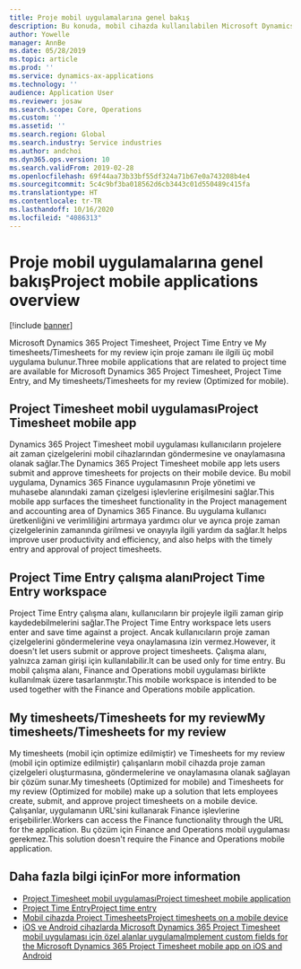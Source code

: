 ```yaml
---
title: Proje mobil uygulamalarına genel bakış
description: Bu konuda, mobil cihazda kullanılabilen Microsoft Dynamics 365 Project Timesheet, Project Time Entry, My timesheets/Timesheets'e yönelik proje zamanı ile ilgili uygulamalar hakkında genel bilgiler verilir.
author: Yowelle
manager: AnnBe
ms.date: 05/28/2019
ms.topic: article
ms.prod: ''
ms.service: dynamics-ax-applications
ms.technology: ''
audience: Application User
ms.reviewer: josaw
ms.search.scope: Core, Operations
ms.custom: ''
ms.assetid: ''
ms.search.region: Global
ms.search.industry: Service industries
ms.author: andchoi
ms.dyn365.ops.version: 10
ms.search.validFrom: 2019-02-28
ms.openlocfilehash: 69f44aa73b33bf55df324a71b67e0a743208b4e4
ms.sourcegitcommit: 5c4c9bf3ba018562d6cb3443c01d550489c415fa
ms.translationtype: HT
ms.contentlocale: tr-TR
ms.lasthandoff: 10/16/2020
ms.locfileid: "4086313"
---
```

# <a name="project-mobile-applications-overview"></a><span data-ttu-id="79443-103">Proje mobil uygulamalarına genel bakış</span><span class="sxs-lookup"><span data-stu-id="79443-103">Project mobile applications overview</span></span>

[!include [banner](../includes/banner.md)]

<span data-ttu-id="79443-104">Microsoft Dynamics 365 Project Timesheet, Project Time Entry ve My timesheets/Timesheets for my review için proje zamanı ile ilgili üç mobil uygulama bulunur.</span><span class="sxs-lookup"><span data-stu-id="79443-104">Three mobile applications that are related to project time are available for Microsoft Dynamics 365 Project Timesheet, Project Time Entry, and My timesheets/Timesheets for my review (Optimized for mobile).</span></span>

## <a name="project-timesheet-mobile-app"></a><span data-ttu-id="79443-105">Project Timesheet mobil uygulaması</span><span class="sxs-lookup"><span data-stu-id="79443-105">Project Timesheet mobile app</span></span>

<span data-ttu-id="79443-106">Dynamics 365 Project Timesheet mobil uygulaması kullanıcıların projelere ait zaman çizelgelerini mobil cihazlarından göndermesine ve onaylamasına olanak sağlar.</span><span class="sxs-lookup"><span data-stu-id="79443-106">The Dynamics 365 Project Timesheet mobile app lets users submit and approve timesheets for projects on their mobile device.</span></span> <span data-ttu-id="79443-107">Bu mobil uygulama, Dynamics 365 Finance uygulamasının Proje yönetimi ve muhasebe alanındaki zaman çizelgesi işlevlerine erişilmesini sağlar.</span><span class="sxs-lookup"><span data-stu-id="79443-107">This mobile app surfaces the timesheet functionality in the Project management and accounting area of Dynamics 365 Finance.</span></span> <span data-ttu-id="79443-108">Bu uygulama kullanıcı üretkenliğini ve verimliliğini artırmaya yardımcı olur ve ayrıca proje zaman çizelgelerinin zamanında girilmesi ve onayıyla ilgili yardım da sağlar.</span><span class="sxs-lookup"><span data-stu-id="79443-108">It helps improve user productivity and efficiency, and also helps with the timely entry and approval of project timesheets.</span></span>

## <a name="project-time-entry-workspace"></a><span data-ttu-id="79443-109">Project Time Entry çalışma alanı</span><span class="sxs-lookup"><span data-stu-id="79443-109">Project Time Entry workspace</span></span>

<span data-ttu-id="79443-110">Project Time Entry çalışma alanı, kullanıcıların bir projeyle ilgili zaman girip kaydedebilmelerini sağlar.</span><span class="sxs-lookup"><span data-stu-id="79443-110">The Project Time Entry workspace lets users enter and save time against a project.</span></span> <span data-ttu-id="79443-111">Ancak kullanıcıların proje zaman çizelgelerini göndermelerine veya onaylamasına izin vermez.</span><span class="sxs-lookup"><span data-stu-id="79443-111">However, it doesn't let users submit or approve project timesheets.</span></span> <span data-ttu-id="79443-112">Çalışma alanı, yalnızca zaman girişi için kullanılabilir.</span><span class="sxs-lookup"><span data-stu-id="79443-112">It can be used only for time entry.</span></span> <span data-ttu-id="79443-113">Bu mobil çalışma alanı, Finance and Operations mobil uygulaması birlikte kullanılmak üzere tasarlanmıştır.</span><span class="sxs-lookup"><span data-stu-id="79443-113">This mobile workspace is intended to be used together with the Finance and Operations mobile application.</span></span>

## <a name="my-timesheetstimesheets-for-my-review"></a><span data-ttu-id="79443-114">My timesheets/Timesheets for my review</span><span class="sxs-lookup"><span data-stu-id="79443-114">My timesheets/Timesheets for my review</span></span>

<span data-ttu-id="79443-115">My timesheets (mobil için optimize edilmiştir) ve Timesheets for my review (mobil için optimize edilmiştir) çalışanların mobil cihazda proje zaman çizelgeleri oluşturmasına, göndermelerine ve onaylamasına olanak sağlayan bir çözüm sunar.</span><span class="sxs-lookup"><span data-stu-id="79443-115">My timesheets (Optimized for mobile) and Timesheets for my review (Optimized for mobile) make up a solution that lets employees create, submit, and approve project timesheets on a mobile device.</span></span> <span data-ttu-id="79443-116">Çalışanlar, uygulamanın URL'sini kullanarak Finance işlevlerine erişebilirler.</span><span class="sxs-lookup"><span data-stu-id="79443-116">Workers can access the Finance functionality through the URL for the application.</span></span> <span data-ttu-id="79443-117">Bu çözüm için Finance and Operations mobil uygulaması gerekmez.</span><span class="sxs-lookup"><span data-stu-id="79443-117">This solution doesn't require the Finance and Operations mobile application.</span></span>

## <a name="for-more-information"></a><span data-ttu-id="79443-118">Daha fazla bilgi için</span><span class="sxs-lookup"><span data-stu-id="79443-118">For more information</span></span>

- [<span data-ttu-id="79443-119">Project Timesheet mobil uygulaması</span><span class="sxs-lookup"><span data-stu-id="79443-119">Project timesheet mobile application</span></span>](project-timesheet.md)
- [<span data-ttu-id="79443-120">Project Time Entry</span><span class="sxs-lookup"><span data-stu-id="79443-120">Project time entry</span></span>]( project-time-entry-mobile-workspace.md)
- [<span data-ttu-id="79443-121">Mobil cihazda Project Timesheets</span><span class="sxs-lookup"><span data-stu-id="79443-121">Project timesheets on a mobile device</span></span>](Mobile-timesheets.md)
- [<span data-ttu-id="79443-122">iOS ve Android cihazlarda Microsoft Dynamics 365 Project Timesheet mobil uygulaması için özel alanlar uygulama</span><span class="sxs-lookup"><span data-stu-id="79443-122">Implement custom fields for the Microsoft Dynamics 365 Project Timesheet mobile app on iOS and Android</span></span>](custom-fields-mobile.md)
